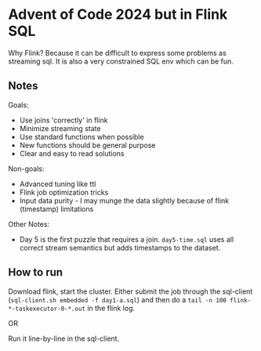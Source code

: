 # Advent of Code 2024 but in Flink SQL

Why Flink? Because it can be difficult to express some problems as streaming sql. It is also a very constrained SQL env which can be fun.

## Notes
Goals:
- Use joins 'correctly' in flink
- Minimize streaming state
- Use standard functions when possible
- New functions should be general purpose
- Clear and easy to read solutions

Non-goals:
- Advanced tuning like ttl
- Flink job optimization tricks
- Input data purity - I may munge the data slightly because of flink (timestamp) limitations

Other Notes:
- Day 5 is the first puzzle that requires a join. `day5-time.sql` uses all correct stream semantics but adds timestamps to the dataset.

## How to run
Download flink, start the cluster. Either submit the job through the sql-client (`sql-client.sh embedded -f day1-a.sql`) and then do a `tail -n 100 flink-*-taskexecutor-0-*.out` in the flink log.

OR

Run it line-by-line in the sql-client.
